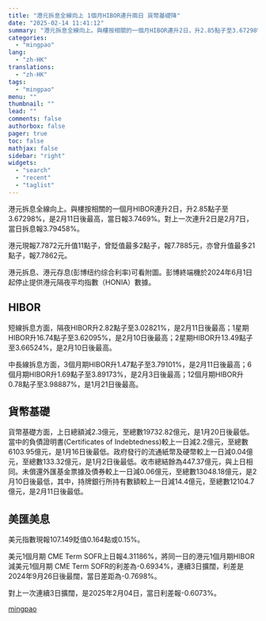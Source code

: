 ```yaml
---
title: "港元拆息全線向上 1個月HIBOR連升兩日 貨幣基礎降"
date: "2025-02-14 11:41:12"
summary: "港元拆息全線向上。與樓按相關的一個月HIBOR連升2日，升2.85點子至3.67298%，是2月1..."
categories:
  - "mingpao"
lang:
  - "zh-HK"
translations:
  - "zh-HK"
tags:
  - "mingpao"
menu: ""
thumbnail: ""
lead: ""
comments: false
authorbox: false
pager: true
toc: false
mathjax: false
sidebar: "right"
widgets:
  - "search"
  - "recent"
  - "taglist"
---
```


港元拆息全線向上。與樓按相關的一個月HIBOR連升2日，升2.85點子至3.67298%，是2月11日後最高，當日報3.7469%。對上一次連升2日是2月7日，當日拆息報3.79458%。


港元現報7.7872元升值11點子，曾貶值最多2點子，報7.7885元，亦曾升值最多21點子，報7.7862元。

港元拆息、港元存息(彭博纽约综合利率)可看附圖。彭博終端機於2024年6月1日起停止提供港元隔夜平均指數（HONIA）數據。

**HIBOR**
---------

短線拆息方面，隔夜HIBOR升2.82點子至3.02821%，是2月11日後最高；1星期HIBOR升16.74點子至3.62095%，是2月10日後最高；2星期HIBOR升13.49點子至3.66524%，是2月10日後最高。

中長線拆息方面，3個月期HIBOR升1.47點子至3.79101%，是2月11日後最高；6個月期HIBOR升1.69點子至3.89173%，是2月3日後最高；12個月期HIBOR升0.78點子至3.98887%，是1月21日後最高。

**貨幣基礎**
--------

貨幣基礎方面，上日總額減2.3億元，至總數19732.82億元，是1月20日後最低。當中的負債證明書(Certificates of Indebtedness)較上一日減2.2億元，至總數6103.95億元，是1月16日後最低。政府發行的流通紙幣及硬幣較上一日減0.04億元，至總數133.32億元，是1月2日後最低。收市總結餘為447.37億元，與上日相同。未償還外匯基金票據及債券較上一日減0.06億元，至總數13048.18億元，是2月10日後最低，其中，持牌銀行所持有數額較上一日減14.4億元，至總數12104.7億元，是2月11日後最低。

**美匯美息**
--------

美元指數現報107.149貶值0.164點或0.15%。

美元1個月期 CME Term SOFR上日報4.31186%，將同一日的港元1個月期HIBOR減美元1個月期 CME Term SOFR的利差為-0.6934%，連續3日擴闊，利差是2024年9月26日後最闊，當日差距為-0.7698%。

對上一次連續3日擴闊，是2025年2月04日，當日利差報-0.6073%。

[mingpao](https://finance.mingpao.com/fin/instantf/20250214/1739503607013/%e6%b8%af%e5%85%83%e6%8b%86%e6%81%af%e5%85%a8%e7%b7%9a%e5%90%91%e4%b8%8a-1%e5%80%8b%e6%9c%88hibor%e9%80%a3%e5%8d%87%e5%85%a9%e6%97%a5-%e8%b2%a8%e5%b9%a3%e5%9f%ba%e7%a4%8e%e9%99%8d)
